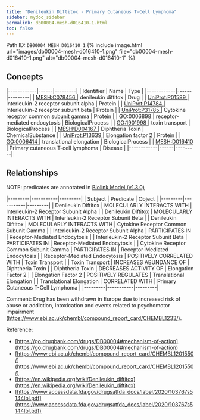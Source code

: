 ```yaml
---
title: "Denileukin Diftitox - Primary Cutaneous T-Cell Lymphoma"
sidebar: mydoc_sidebar
permalink: db00004-mesh-d016410-1.html
toc: false 
---
```



Path ID: `DB00004_MESH_D016410_1`
{% include image.html url="images/db00004-mesh-d016410-1.png" file="db00004-mesh-d016410-1.png" alt="db00004-mesh-d016410-1" %}

## Concepts

|------------|------|---------|
| Identifier | Name | Type    |
|------------|------|---------|
| <a href="https://identifiers.org/MESH:C078456">MESH:C078456 </a> | denileukin diftitox | Drug |
| <a href="https://identifiers.org/UniProt:P01589">UniProt:P01589 </a> | Interleukin-2 receptor subunit alpha | Protein |
| <a href="https://identifiers.org/UniProt:P14784">UniProt:P14784 </a> | Interleukin-2 receptor subunit beta | Protein |
| <a href="https://identifiers.org/UniProt:P31785">UniProt:P31785 </a> | Cytokine receptor common subunit gamma | Protein |
| <a href="https://identifiers.org/GO:0006898">GO:0006898 </a> | receptor-mediated endocytosis | BiologicalProcess |
| <a href="https://identifiers.org/GO:1901998">GO:1901998 </a> | toxin transport | BiologicalProcess |
| <a href="https://identifiers.org/MESH:D004167">MESH:D004167 </a> | Diphtheria Toxin | ChemicalSubstance |
| <a href="https://identifiers.org/UniProt:P13639">UniProt:P13639 </a> | Elongation factor 2 | Protein |
| <a href="https://identifiers.org/GO:0006414">GO:0006414 </a> | translational elongation | BiologicalProcess |
| <a href="https://identifiers.org/MESH:D016410">MESH:D016410 </a> | Primary cutaneous T-cell lymphoma | Disease |
|------------|------|---------|

## Relationships


NOTE: predicates are annotated in <a href="https://github.com/biolink/biolink-model/releases/tag/v1.3.0">Biolink Model (v1.3.0)</a>

|---------|-----------|---------|
| Subject | Predicate | Object  |
|---------|-----------|---------|
| Denileukin Diftitox | MOLECULARLY INTERACTS WITH | Interleukin-2 Receptor Subunit Alpha |
| Denileukin Diftitox | MOLECULARLY INTERACTS WITH | Interleukin-2 Receptor Subunit Beta |
| Denileukin Diftitox | MOLECULARLY INTERACTS WITH | Cytokine Receptor Common Subunit Gamma |
| Interleukin-2 Receptor Subunit Alpha | PARTICIPATES IN | Receptor-Mediated Endocytosis |
| Interleukin-2 Receptor Subunit Beta | PARTICIPATES IN | Receptor-Mediated Endocytosis |
| Cytokine Receptor Common Subunit Gamma | PARTICIPATES IN | Receptor-Mediated Endocytosis |
| Receptor-Mediated Endocytosis | POSITIVELY CORRELATED WITH | Toxin Transport |
| Toxin Transport | INCREASES ABUNDANCE OF | Diphtheria Toxin |
| Diphtheria Toxin | DECREASES ACTIVITY OF | Elongation Factor 2 |
| Elongation Factor 2 | POSITIVELY REGULATES | Translational Elongation |
| Translational Elongation | CORRELATED WITH | Primary Cutaneous T-Cell Lymphoma |
|---------|-----------|---------|

Comment: Drug has been withdrawn in Europe due to increased risk of abuse or addiction, intoxication and events related to psychomotor impairment (https://www.ebi.ac.uk/chembl/compound_report_card/CHEMBL1233/).

Reference: 
  - [https://go.drugbank.com/drugs/DB00004#mechanism-of-action](https://go.drugbank.com/drugs/DB00004#mechanism-of-action)
  - [https://www.ebi.ac.uk/chembl/compound_report_card/CHEMBL1201550/](https://www.ebi.ac.uk/chembl/compound_report_card/CHEMBL1201550/)
  - [https://en.wikipedia.org/wiki/Denileukin_diftitox](https://en.wikipedia.org/wiki/Denileukin_diftitox)
  - [https://www.accessdata.fda.gov/drugsatfda_docs/label/2020/103767s5144lbl.pdf](https://www.accessdata.fda.gov/drugsatfda_docs/label/2020/103767s5144lbl.pdf)

